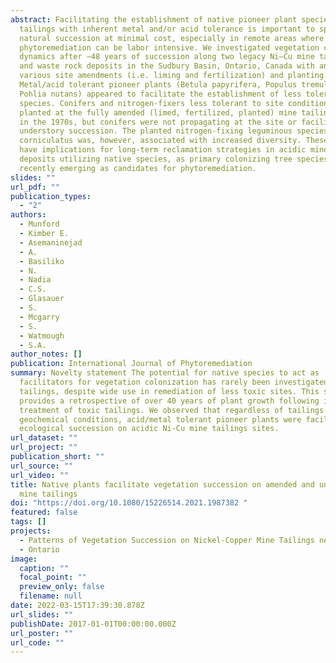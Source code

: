 ```yaml
---
abstract: Facilitating the establishment of native pioneer plant species on mine
  tailings with inherent metal and/or acid tolerance is important to speed up
  natural succession at minimal cost, especially in remote areas where
  phytoremediation can be labor intensive. We investigated vegetation community
  dynamics after ∼48 years of succession along two legacy Ni–Cu mine tailings
  and waste rock deposits in the Sudbury Basin, Ontario, Canada with and without
  various site amendments (i.e. liming and fertilization) and planting.
  Metal/acid tolerant pioneer plants (Betula papyrifera, Populus tremuloides,
  Pohlia nutans) appeared to facilitate the establishment of less tolerant
  species. Conifers and nitrogen-fixers less tolerant to site conditions were
  planted at the fully amended (limed, fertilized, planted) mine tailings site
  in the 1970s, but conifers were not propagating at the site or facilitating
  understory succession. The planted nitrogen-fixing leguminous species Lotus
  corniculatus was, however, associated with increased diversity. These findings
  have implications for long-term reclamation strategies in acidic mine waste
  deposits utilizing native species, as primary colonizing tree species are only
  recently emerging as candidates for phytoremediation.
slides: ""
url_pdf: ""
publication_types:
  - "2"
authors:
  - Munford
  - Kimber E.
  - Asemaninejad
  - A.
  - Basiliko
  - N.
  - Nadia
  - C.S.
  - Glasauer
  - S.
  - Mcgarry
  - S.
  - Watmough
  - S.A.
author_notes: []
publication: International Journal of Phytoremediation
summary: Novelty statement The potential for native species to act as
  facilitators for vegetation colonization has rarely been investigated on
  tailings, despite wide use in remediation of less toxic sites. This study
  provides a retrospective of over 40 years of plant growth following initial
  treatment of toxic tailings. We observed that regardless of tailings
  geochemical conditions, acid/metal tolerant pioneer plants were facilitating
  ecological succession on acidic Ni-Cu mine tailings sites.
url_dataset: ""
url_project: ""
publication_short: ""
url_source: ""
url_video: ""
title: Native plants facilitate vegetation succession on amended and unamended
  mine tailings
doi: "https://doi.org/10.1080/15226514.2021.1987382 "
featured: false
tags: []
projects:
  - Patterns of Vegetation Succession on Nickel-Copper Mine Tailings near Sudbury
  - Ontario
image:
  caption: ""
  focal_point: ""
  preview_only: false
  filename: null
date: 2022-03-15T17:39:30.878Z
url_slides: ""
publishDate: 2017-01-01T00:00:00.000Z
url_poster: ""
url_code: ""
---
```

